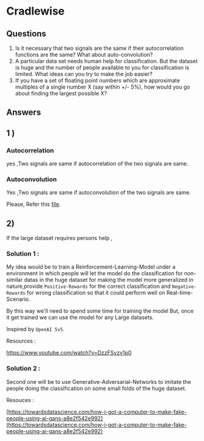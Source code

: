 # Cradlewise

## Questions

1) Is it necessary that two signals are the same if their autocorrelation functions are the
same? What about auto-convolution?
2) A particular data set needs human help for classification. But the dataset is huge and
the number of people available to you for classification is limited. What ideas can you try
to make the job easier?
3) If you have a set of floating point numbers which are approximate multiples of a
single number X (say within +/- 5%), how would you go about finding the largest
possible X?

## Answers

## 1 )

### Autocorrelation
yes ,Two signals are same if autocorrelation of the two signals are same.
### Autoconvolution
Yes ,Two signals are same if autoconvolution of the two signals are same. <br>

Please, Refer this [file](https://github.com/guruprasaad123/cradlewise/edit/master/correlation_convolution.ipynb).<br>


## 2)

If the large dataset requires persons help ,

### Solution 1 :

My idea would be to train a Reinforcement-Learning-Model under a environment in which people will let the model do the classification for non-similar datas in the huge dataset for making the model more generalized in nature,provide `Positive-Rewards` for the correct classification and `Negative-Rewards` for wrong classification so that it could perform well on Real-time-Scenario.

By this way we'll need to spend some time for training the model But, once it get trained we can use the model for any Large datasets.

Inspired by `OpenAI 5v5`.

Resources :

https://www.youtube.com/watch?v=DzzFSyzv1p0

### Solution 2 :

Second one will be to use Generative-Adversarial-Networks to imitate the people doing the classification on some small folds of the huge dataset.

Resouces :

[https://towardsdatascience.com/how-i-got-a-computer-to-make-fake-people-using-ai-gans-a8e2f542e992](https://towardsdatascience.com/how-i-got-a-computer-to-make-fake-people-using-ai-gans-a8e2f542e992)


